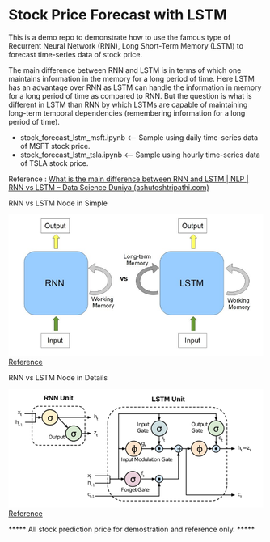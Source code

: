 # Stock Price Forecast with LSTM

This is a demo repo to demonstrate how to use the famous type of Recurrent Neural Network (RNN), Long Short-Term Memory (LSTM) to forecast time-series data of stock price. 

The main difference between RNN and LSTM is in terms of which one maintains information in the memory for a long period of time. Here LSTM has an advantage over RNN as LSTM can handle the information in memory for a long period of time as compared to RNN. But the question is what is different in LSTM than RNN by which LSTMs are capable of maintaining long-term temporal dependencies (remembering information for a long period of time).

* stock_forecast_lstm_msft.ipynb <-- Sample using daily time-series data of MSFT stock price.
* stock_forecast_lstm_tsla.ipynb <-- Sample using hourly time-series data of TSLA stock price.

Reference : [What is the main difference between RNN and LSTM | NLP | RNN vs LSTM – Data Science Duniya (ashutoshtripathi.com)](https://ashutoshtripathi.com/2021/07/02/what-is-the-main-difference-between-rnn-and-lstm-nlp-rnn-vs-lstm/)

RNN vs LSTM Node in Simple

![alt text](https://github.com/easonlai/stock_forecast_lstm/blob/main/git-images/rnn-vs-lstm-2.png)
[Reference](https://www.researchgate.net/figure/RNN-v-s-LSTM-a-RNNs-use-their-internal-state-memory-to-process-sequences-of-inputs_fig1_341131167)

RNN vs LSTM Node in Details

![alt text](https://github.com/easonlai/stock_forecast_lstm/blob/main/git-images/rnn-vs-lstm.png)
[Reference](https://ashutoshtripathi.com/2021/07/02/what-is-the-main-difference-between-rnn-and-lstm-nlp-rnn-vs-lstm/)

***** All stock prediction price for demostration and reference only. *****
